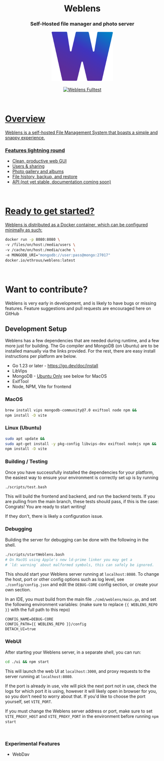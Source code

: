 <h1 align="center">Weblens</h1>
<h3 align="center">Self-Hosted file manager and photo server</h3>

<p align="center">
    <img style="float: center;" src="images/brand/logo.png" alt="weblens logo"  width=200 />
    <br/>
    <br/>    
    <a href="https://github.com/ethanrous/weblens/actions/workflows/go.yml"/>
    <img alt="Weblens Fulltest" src="https://github.com/ethanrous/weblens/actions/workflows/go.yml/badge.svg?branch=main"/>
</p>
<br/>

# Overview

Weblens is a self-hosted File Management System that boasts a simple and snappy experience.

### Features lightning round
* Clean, productive web GUI
* Users & sharing
* Photo gallery and albums
* File history, backup, and restore
* API (not yet stable, documentation coming soon)

<br/>

# Ready to get started?

Weblens is distributed as a Docker container, which can be configured minimally as such:
```bash
docker run -p 8080:8080 \ 
-v /files/on/host:/media/users \ 
-v /cache/on/host:/media/cache \
-e MONGODB_URI="mongodb://user:pass@mongo:27017"
docker.io/ethrous/weblens:latest
```

<br/>

# Want to contribute?

Weblens is very early in development, and is likely to have bugs or missing features. 
Feature suggestions and pull requests are encouraged here on GitHub

## Development Setup
Weblens has a few dependencies that are needed during runtime,
and a few more just for building. The Go compiler and MongoDB (on Ubuntu) are 
to be installed manually via the links provided. For the rest, there are easy
install instructions per platform are below.

* Go 1.23 or later - https://go.dev/doc/install
* LibVips
* MongoDB - [Ubuntu Only](https://www.mongodb.com/docs/manual/tutorial/install-mongodb-on-ubuntu/) see below for MacOS
* ExifTool
* Node, NPM, Vite for frontend

### MacOS
```bash
brew install vips mongodb-community@7.0 exiftool node npm &&
npm install -D vite
```

### Linux (Ubuntu)
```bash
sudo apt update &&
sudo apt-get install -y pkg-config libvips-dev exiftool nodejs npm &&
npm install -D vite
```

### Building / Testing
Once you have successfully installed the dependencies for your platform, the easiest way
to ensure your environment is correctly set up is by running 
```bash
./scripts/test.bash
```
This will build the frontend and backend, and run the backend tests. If you are pulling from the main branch, 
these tests should pass, if this is the case: Congrats! You are ready to start writing! 

If they don't, there is likely a configuration issue.

### Debugging

Building the server for debugging can be done with the following in the shell.
```bash
./scripts/startWeblens.bash
# On MacOS using Apple's new ld-prime linker you may get a 
# `ld: warning` about malformed symbols, this can safely be ignored.
```
This should start your Weblens server running at `localhost:8080`. To change the host, port or other config options 
such as log level, see `./config/config.json` and edit the `DEBUG-CORE` config section, or create your own section.

In an IDE, you must build from the main file `./cmd/weblens/main.go`, 
and set the following environment variables:
(make sure to replace `{{ WEBLENS_REPO }}` with the full path to this repo)

```
CONFIG_NAME=DEBUG-CORE
CONFIG_PATH={{ WEBLENS_REPO }}/config
DETACH_UI=true
```

### WebUI
After starting your Weblens server, in a separate shell, you can run:
```bash
cd ./ui && npm start
```
This will launch the web UI at `localhost:3000`, and proxy requests to the server running at `localhost:8080`.

If the port is already in use, vite will pick the next port not in use, check the logs for which port it is using,
however it will likely open in browser for you, so you don't need to worry about that. If you'd like to choose the port yourself, set `VITE_PORT`.

If you must change the Weblens server address or port, make sure to set `VITE_PROXY_HOST` and `VITE_PROXY_PORT` in the environment before running `npm start`

<br/>

### Experimental Features
* WebDav
